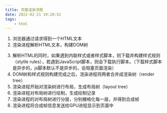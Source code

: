 ```yaml
---
title: 页面渲染流程
date: 2022-02-21 19:28:52
tags:
    - html
---
```

1. 浏览器通过请求得到一个HTML文本
2. 渲染进程解析HTML文本，构建DOM树
<!--more-->
3. 解析HTML的同时，如果遇到内联样式或者样式脚本，则下载并构建样式规则（stytle rules），若遇到JavaScript脚本，则会下载执行脚本。（下载样式脚本是异步的，js脚本默认不是异步的，会阻塞页面渲染）
4. DOM树和样式规则构建完成之后，渲染进程将两者合并成渲染树（render tree）
5. 渲染进程开始对渲染树进行布局，生成布局树（layout tree）
6. 渲染进程对布局树进行绘制，生成绘制记录
7. 渲染进程的对布局树进行分层，分别栅格化每一层，并得到合成帧
8. 渲染进程将合成帧信息发送给GPU进程显示到页面中
